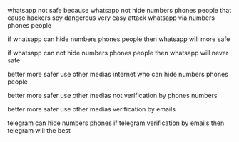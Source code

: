 whatsapp not safe because whatsapp not hide numbers phones people that cause hackers spy dangerous very easy attack whatsapp via numbers phones people

if whatsapp can hide numbers phones people then whatsapp will more safe

if whatsapp can not hide numbers phones people then whatsapp will never safe

better more safer use other medias internet who can hide numbers phones people

better more safer use other medias not verification by  phones numbers

better more safer use other medias verification by emails

telegram can hide numbers phones if telegram verification by emails then telegram will the best
